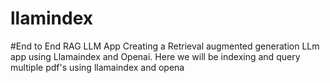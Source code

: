 # llamindex
#End to End RAG LLM App 
Creating a Retrieval augmented generation LLm app using Llamaindex and Openai. Here we will be indexing and query multiple pdf's using llamaindex and opena
